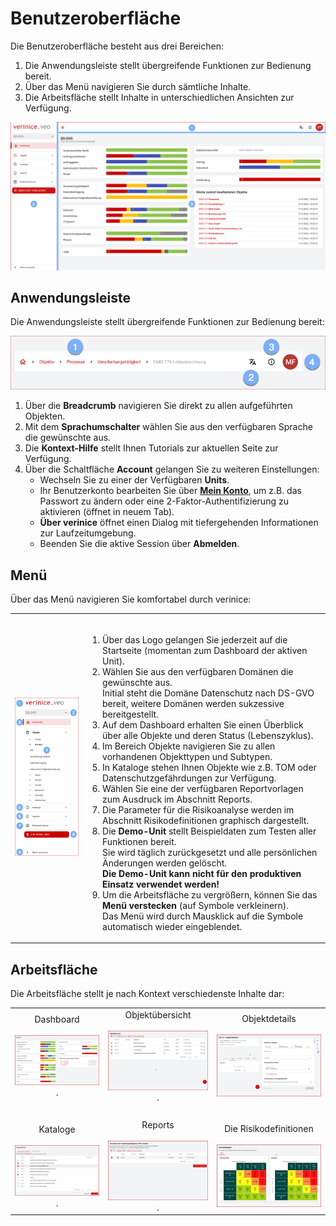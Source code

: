 # Benutzeroberfläche

Die Benutzeroberfläche besteht aus drei Bereichen:

1. Die <DocsLink to="/manual/user-interface/app_bar">Anwendungsleiste</DocsLink> stellt übergreifende Funktionen zur Bedienung bereit.
1. Über das <DocsLink to="/manual/user-interface/menu">Menü</DocsLink> navigieren Sie durch sämtliche Inhalte.
1. Die <DocsLink to="/manual/user-interface/workbench">Arbeitsfläche</DocsLink> stellt Inhalte in unterschiedlichen Ansichten zur Verfügung.


![Benutzeroberfläche](/assets/manual/veo_user-interface.de.png)

## Anwendungsleiste

Die Anwendungsleiste stellt übergreifende Funktionen zur Bedienung bereit:

![Anwendungsleiste](/assets/manual/veo_app-bar.de.png)

1. Über die **Breadcrumb** navigieren Sie direkt zu allen aufgeführten Objekten.
1. Mit dem **Sprachumschalter** wählen Sie aus den verfügbaren Sprache die gewünschte aus.
1. Die **Kontext-Hilfe** stellt Ihnen Tutorials zur aktuellen Seite zur Verfügung.
1. Über die Schaltfläche **Account** gelangen Sie zu weiteren Einstellungen:
    - Wechseln Sie zu einer der Verfügbaren **Units**.
    - Ihr Benutzerkonto bearbeiten Sie über <a href="https://auth.verinice.com/auth/realms/verinice-veo/account">**Mein Konto**</a>, um z.B. das Passwort zu ändern oder eine 2-Faktor-Authentifizierung zu aktivieren (öffnet in neuem Tab).
    - **Über verinice** öffnet einen Dialog mit tiefergehenden Informationen zur Laufzeitumgebung.
    - Beenden Sie die aktive Session über **Abmelden**.

## Menü

Über das Menü navigieren Sie komfortabel durch verinice:

|||
|---|---|
|![Menü](/assets/manual/veo_menu.de.png)|<br><ol><li>Über das Logo gelangen Sie jederzeit auf die Startseite (momentan zum Dashboard der aktiven Unit).</li><li>Wählen Sie aus den verfügbaren <DocsLink to="/domains">Domänen</DocsLink> die gewünschte aus.<br>Initial steht die Domäne Datenschutz nach DS-GVO bereit, weitere Domänen werden sukzessive bereitgestellt.</li><li>Auf dem <DocsLink to="/manual/dashboard">Dashboard</DocsLink> erhalten Sie einen Überblick über alle Objekte und deren Status (Lebenszyklus).</li><li>Im Bereich <DocsLink to="/manual/objects">Objekte</DocsLink> navigieren Sie zu allen vorhandenen Objekttypen und Subtypen.</li><li>In <DocsLink to="/manual/catalogues">Kataloge</DocsLink> stehen Ihnen Objekte wie z.B. TOM oder Datenschutzgefährdungen zur Verfügung.</li><li>Wählen Sie eine der verfügbaren Reportvorlagen zum Ausdruck im Abschnitt <DocsLink to="/manual/reports">Reports</DocsLink>.</li><li>Die Parameter für die Risikoanalyse werden im Abschnitt <DocsLink to="/manual/risk-definition">Risikodefinitionen</DocsLink> graphisch dargestellt.</li><li>Die **Demo-Unit** stellt Beispieldaten zum Testen aller Funktionen bereit.<br>Sie wird täglich zurückgesetzt und alle persönlichen Änderungen werden gelöscht.<br>**Die Demo-Unit kann nicht für den produktiven Einsatz verwendet werden!**</li><li>Um die Arbeitsfläche zu vergrößern, können Sie das **Menü verstecken** (auf Symbole verkleinern).<br>Das Menü wird durch Mausklick auf die Symbole automatisch wieder eingeblendet.</li></ol>|

## Arbeitsfläche

Die Arbeitsfläche stellt je nach Kontext verschiedenste Inhalte dar:

||||
|:---:|:---:|:---:|
|<DocsLink to="/manual/dashboard">Dashboard<br><br>![Dashboard](/assets/manual/veo_dashboard_thumb.de.png)</DocsLink>     .     |<DocsLink to="/manual/objects#objektübersicht">Objektübersicht<br><br>![Objektübersicht](/assets/manual/veo_object-list_thumb.de.png)</DocsLink>     .     |<DocsLink to="/manual/objects#objektdetails">Objektdetails<br><br>![Objektdetails](/assets/manual/veo_object-details_thumb.de.png)</DocsLink>|
|<br>|<br>|<br>|
|<DocsLink to="/manual/catalogues">Kataloge<br><br>![Kataloge](/assets/manual/veo_catalogues_thumb.de.png)</DocsLink>     .     |<DocsLink to="/manual/reports">Reports<br><br>![Reports](/assets/manual/veo_reports_thumb.de.png)</DocsLink>     .     |<DocsLink to="/manual/risk-definition">Die Risikodefinitionen<br><br>![Risikodefinitionen](/assets/manual/veo_risk-definitions_thumb.de.png)</DocsLink>|
